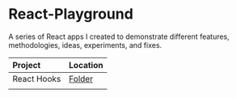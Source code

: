 # React-Playground

A series of React apps I created to demonstrate different features, methodologies, ideas, experiments, and fixes.

| Project       | Location     |
| :------------ | :----------- |
| React Hooks   | [Folder](https://github.com/stevkan/react-playground/tree/master/react-hooks)     |
|               |              |